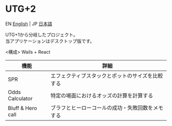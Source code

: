 # UTG+2

EN [English](README.md) | JP [日本語](README.ja.md)  

UTG+1から分岐したプロジェクト。  
当アプリケーションはデスクトップ版です。  

<構成>
Wails + React  

| 機能 | 詳細 |
| ---- | ---- |
| SPR | エフェクティブスタックとポットのサイズを比較する |
| Odds Calculator | 特定の場面におけるオッズの計算を計算する |
| Bluff & Hero call | ブラフとヒーローコールの成功・失敗回数をメモする |
